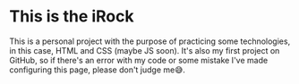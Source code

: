 # This is the iRock

<div>
<p> This is a personal project with the purpose of practicing some technologies, in this case, HTML and CSS (maybe JS soon). It's also my first project on GitHub, so if there's an error with my code or some mistake I've made configuring this page, please don't judge me😅.</p>
<p> 
